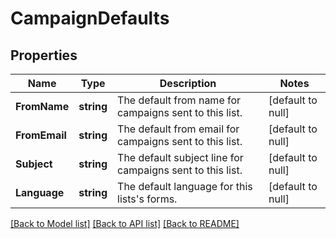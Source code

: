 # CampaignDefaults

## Properties
Name | Type | Description | Notes
------------ | ------------- | ------------- | -------------
**FromName** | **string** | The default from name for campaigns sent to this list. | [default to null]
**FromEmail** | **string** | The default from email for campaigns sent to this list. | [default to null]
**Subject** | **string** | The default subject line for campaigns sent to this list. | [default to null]
**Language** | **string** | The default language for this lists&#x27;s forms. | [default to null]

[[Back to Model list]](../README.md#documentation-for-models) [[Back to API list]](../README.md#documentation-for-api-endpoints) [[Back to README]](../README.md)

